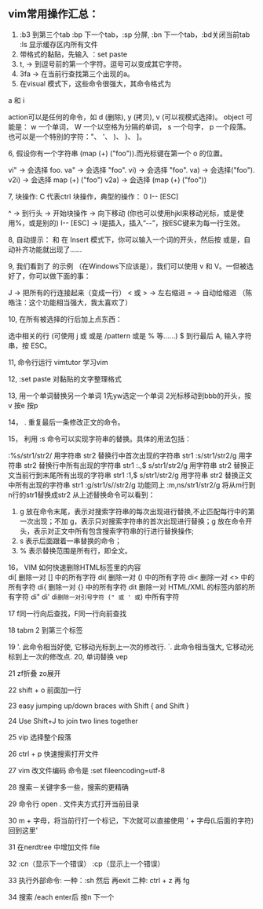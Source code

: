 ## vim常用操作汇总：
1. :b3 到第三个tab :bp 下一个tab，:sp 分屏, :bn 下一个tab，:bd关闭当前tab :ls 显示缓存区内所有文件
1. 带格式的黏贴，先输入 ：set paste
3. t, → 到逗号前的第一个字符。逗号可以变成其它字符。
4. 3fa → 在当前行查找第三个出现的a。
5. 在visual 模式下，这些命令很强大，其命令格式为

<action>a<object> 和 <action>i<object>

action可以是任何的命令，如 d (删除), y (拷贝), v (可以视模式选择)。
object 可能是： w 一个单词， W 一个以空格为分隔的单词， s 一个句字， p 一个段落。也可以是一个特别的字符："、 '、 )、 }、 ]。

6, 假设你有一个字符串 (map (+) ("foo")).而光标键在第一个 o 的位置。

vi" → 会选择 foo.
va" → 会选择 "foo".
vi) → 会选择 "foo".
va) → 会选择("foo").
v2i) → 会选择 map (+) ("foo")
v2a) → 会选择 (map (+) ("foo"))

7, 块操作: <C-v>
C 代表ctrl
块操作，典型的操作： 0 <C-v> <C-d> I-- [ESC]

^ → 到行头
<C-v> → 开始块操作
<C-d> → 向下移动 (你也可以使用hjkl来移动光标，或是使用%，或是别的)
I-- [ESC] → I是插入，插入“--”，按ESC键来为每一行生效。

8, 自动提示： <C-n> 和 <C-p>
在 Insert 模式下，你可以输入一个词的开头，然后按 <C-p>或是<C-n>，自动补齐功能就出现了……

9, 我们看到了 <C-v>的示例 （在Windows下应该是<C-q>），我们可以使用 v 和 V。一但被选好了，你可以做下面的事：

J → 把所有的行连接起来（变成一行）
< 或 > → 左右缩进
= → 自动给缩进 （陈皓注：这个功能相当强大，我太喜欢了）

10, 在所有被选择的行后加上点东西：

<C-v>
选中相关的行 (可使用 j 或 <C-d> 或是 /pattern 或是 % 等……)
$ 到行最后
A, 输入字符串，按 ESC。

11, 命令行运行 vimtutor 学习vim

12, :set paste 对黏贴的文字整理格式

13, 用一个单词替换另一个单词 
    1先yw选定一个单词   2光标移动到bbb的开头，按 v 按e 按p
    
14， .               重复最后一条修改正文的命令。

15， 利用 :s 命令可以实现字符串的替换。具体的用法包括：

:%s/str1/str2/        用字符串 str2 替换行中首次出现的字符串 str1
:s/str1/str2/g        用字符串 str2 替换行中所有出现的字符串 str1
:.,$ s/str1/str2/g    用字符串 str2 替换正文当前行到末尾所有出现的字符串 str1
:1,$ s/str1/str2/g    用字符串 str2 替换正文中所有出现的字符串 str1
:g/str1/s//str2/g     功能同上
:m,ns/str1/str2/g     将从m行到n行的str1替换成str2
从上述替换命令可以看到：
1.  g 放在命令末尾，表示对搜索字符串的每次出现进行替换,不止匹配每行中的第一次出现；不加 g，表示只对搜索字符串的首次出现进行替换；g 放在命令开头，表示对正文中所有包含搜索字符串的行进行替换操作;
2.  s 表示后面跟着一串替换的命令；
3.  % 表示替换范围是所有行，即全文。

16， VIM 如何快速删除HTML标签里的内容  
di[ 删除一对 [] 中的所有字符
di( 删除一对 () 中的所有字符
di< 删除一对 <> 中的所有字符
di{ 删除一对 {} 中的所有字符
dit 删除一对 HTML/XML 的标签内部的所有字符
di"  di'  di` 删除一对引号字符 (" 或 ' 或 `) 中所有字符

17 f同一行向后查找，F同一行向前查找

18 tabm 2 到第三个标签

19  '.              此命令相当好使, 它移动光标到上一次的修改行.
    `.              此命令相当强大, 它移动光标到上一次的修改点.
20, 单词替换 vep


21 zf折叠 zo展开

22 shift + o 前面加一行

23 easy jumping up/down braces with Shift { and Shift }
 
24 Use Shift+J to join two lines together

25 vip 选择整个段落

26 ctrl + p 快速搜索打开文件

27 vim 改文件编码 命令是 :set fileencoding=utf-8

28 搜索－关键字多一些，搜索的更精确

29 命令行 open . 文件夹方式打开当前目录

30 m + 字母，将当前行打一个标记，下次就可以直接使用 ' + 字母(L后面的字符) 回到这里'

31 在nerdtree 中增加文件 file

32 :cn（显示下一个错误）
:cp（显示上一个错误）

33 执行外部命令: 一种：:sh 然后 再exit 二种: ctrl + z 再 fg

34 搜索 /each enter后 按n 下一个

